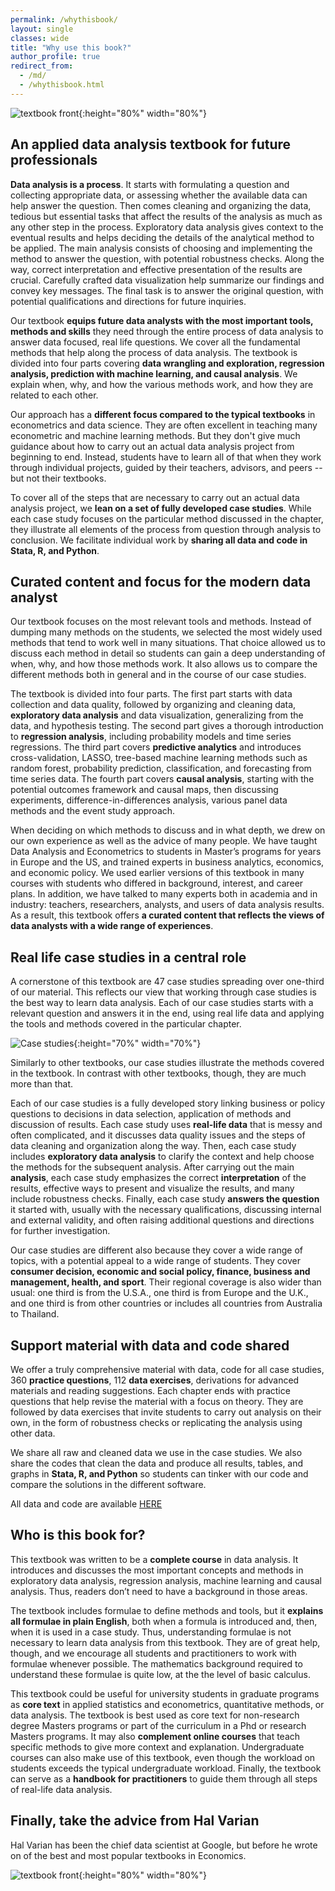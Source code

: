 ```yaml
---
permalink: /whythisbook/
layout: single
classes: wide
title: "Why use this book?"
author_profile: true
redirect_from:
  - /md/
  - /whythisbook.html
---
```



![textbook front](/images/book-front.jpg){:height="80%" width="80%"}



## An applied data analysis textbook for future professionals

**Data analysis is a process**. It starts with formulating a question and collecting appropriate data, or assessing whether the available data can help answer the question. Then comes cleaning and organizing the data, tedious but essential tasks that affect the results of the analysis as much as any other step in the process. Exploratory data analysis gives context to the eventual results and helps deciding the details of the analytical method to be applied. The main analysis consists of choosing and implementing the method to answer the question, with potential robustness checks. Along the way, correct interpretation and effective presentation of the results are crucial. Carefully crafted data visualization help summarize our findings and convey key messages. The final task is to answer the original question, with potential qualifications and directions for future inquiries.

Our textbook **equips future data analysts with the most important tools, methods and skills** they need through the entire process of data analysis to answer data focused, real life questions. We cover all the fundamental methods that help along the process of data analysis. The textbook is divided into four parts covering **data wrangling and exploration, regression analysis, prediction with machine learning, and causal analysis**. We explain when, why, and how the various methods work, and how they are related to each other.

Our approach has a **different focus compared to the typical textbooks** in econometrics and data science. They are often excellent in teaching many econometric and machine learning methods. But they don't give much guidance about how to carry out an actual data analysis project from beginning to end. Instead, students have to learn all of that when they work through individual projects, guided by their teachers, advisors, and peers -- but not their textbooks.

To cover all of the steps that are necessary to carry out an actual data analysis project, we **lean on a set of fully developed case studies**. While each case study focuses on the particular method discussed in the chapter, they illustrate all elements of the process from question through analysis to conclusion. We facilitate individual work by **sharing all data and code in Stata, R, and Python**.


## Curated content and focus for the modern data analyst

Our textbook focuses on the most relevant tools and methods. Instead of dumping many methods on the students, we selected the most widely used methods that tend to work well in many situations. That choice allowed us to discuss each method in detail so students can gain a deep understanding of when, why, and how those methods work. It also allows us to compare the different methods both in general and in the course of our case studies.

The textbook is divided into four parts. The first part starts with data collection and data quality, followed by organizing and cleaning data, **exploratory data analysis** and data visualization, generalizing from the data, and hypothesis  testing. The second part gives a thorough introduction to **regression analysis**, including probability models and time series regressions. The third part covers **predictive analytics** and introduces cross-validation, LASSO, tree-based machine learning methods such as random forest, probability prediction, classification, and forecasting from time series data. The fourth part covers **causal analysis**, starting with the potential outcomes framework and causal maps, then discussing experiments, difference-in-differences analysis, various panel data methods and the event study approach.

When deciding on which methods to discuss and in what depth, we drew on our own experience as well as the advice of many people. We have taught Data Analysis and Econometrics to students in Master’s programs for years in Europe and the US, and trained experts in business analytics, economics, and economic policy. We used earlier versions of this textbook in many courses with students who differed in background, interest, and career plans. In addition, we have talked to many experts both in academia and in industry: teachers, researchers, analysts, and users of data analysis results. As a result, this textbook offers **a curated content that reflects the views of data analysts with a wide range of experiences**.


## Real life case studies in a central role

A cornerstone of this textbook are 47 case studies spreading over one-third of our material. This reflects our view that working through case studies is the best way to learn data analysis. Each of our case studies starts with a relevant question and answers it in the end, using real life data and applying the tools and methods covered in the particular chapter.

![Case studies](/images/book-withpix1.jpg){:height="70%" width="70%"}

Similarly to other textbooks, our case studies illustrate the methods covered in the textbook. In contrast with other textbooks, though, they are much more than that.

Each of our case studies is a fully developed story linking business or policy questions to decisions in data selection, application of methods and discussion of results. Each case study uses **real-life data** that is messy and often complicated, and it discusses data quality issues and the steps of data cleaning and organization along the way. Then, each case study includes **exploratory data analysis** to clarify the context and help choose the methods for the subsequent analysis. After carrying out the main **analysis**, each case study emphasizes the correct **interpretation** of the results, effective ways to present and visualize the results, and many include robustness checks. Finally, each case study **answers the question** it started with, usually with the necessary qualifications, discussing internal and external validity, and often raising additional questions and directions for further investigation.

Our case studies are different also because they cover a wide range of topics, with a potential appeal to a wide range of students. They cover **consumer decision, economic and social policy, finance, business and management, health, and sport**. Their regional coverage is also wider than usual: one third is from the U.S.A., one third is from Europe and the U.K., and one third is from other countries or includes all countries from Australia to Thailand.


## Support material with data and code shared
We offer a truly comprehensive material with data, code for all case studies, 360 **practice questions**, 112 **data exercises**, derivations for advanced materials and reading suggestions. Each chapter ends with practice questions that help revise the material with a focus on theory. They are followed by data exercises that invite students to carry out analysis on their own, in the form of robustness checks or replicating the analysis using other data.

We share all raw and cleaned data we use in the case studies. We also share the codes that clean the data and produce all results, tables, and graphs in **Stata, R, and Python** so students can tinker with our code and compare the solutions in the different software.

All data and code are available [HERE](/data-and-code)

## Who is this book for?

This textbook was written to be a **complete course** in data analysis. It introduces and discusses the most important concepts and methods in exploratory data analysis, regression analysis, machine learning and causal analysis. Thus, readers don’t need to have a background in those areas.

The textbook includes formulae to define methods and tools, but it **explains all formulae in plain English**, both when a formula is introduced and, then, when it is used in a case study. Thus, understanding formulae is not necessary to learn data analysis from this textbook. They are of great help, though, and we encourage all students and practitioners to work with formulae whenever possible. The mathematics background required to understand these formulae is quite low, at the the level of basic calculus.

This textbook could be useful for university students in graduate programs as **core text** in applied statistics and econometrics, quantitative methods, or data analysis. The textbook is best used as core text for non-research degree Masters programs or part of the curriculum in a Phd or research Masters programs. It may also **complement online courses** that teach specific methods to give more context and explanation. Undergraduate courses can also make use of this textbook, even though the workload on students exceeds the typical undergraduate workload. Finally, the textbook can serve as a **handbook for practitioners** to guide them through all steps of real-life data analysis.

## Finally, take the advice from Hal Varian 
Hal Varian has been the chief data scientist at Google, but before he wrote on of the best and most popular textbooks in Economics. 

![textbook front](/images/varian.jpg){:height="80%" width="80%"}


